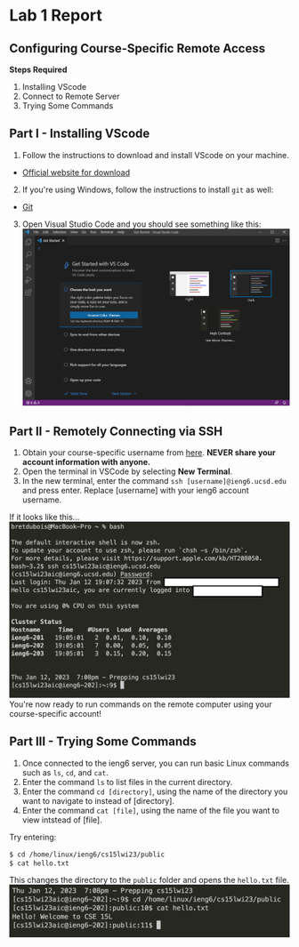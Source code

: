 # Lab 1 Report
## Configuring Course-Specific Remote Access

**Steps Required**
1. Installing VScode
2. Connect to Remote Server
3. Trying Some Commands

## Part I - Installing VScode
1. Follow the instructions to download and install VScode on your machine.
* [Official website for download](https://code.visualstudio.com/download)

2. If you're using Windows, follow the instructions to install `git` as well:
* [Git](https://gitforwindows.org)

3. Open Visual Studio Code and you should see something like this:
![vscode](https://github.com/bretdubois/cse15l-lab-reports/blob/main/images/vscode.png?raw=true)

## Part II - Remotely Connecting via SSH
1. Obtain your course-specific username from [here](https://sdacs.ucsd.edu/~icc/index.php). **NEVER share your account information with anyone.**
2. Open the terminal in VSCode by selecting **New Terminal**.
3. In the new terminal, enter the command `ssh [username]@ieng6.ucsd.edu` and press enter. Replace [username] with your ieng6 account username.

If it looks like this...
![remoteaccess](https://github.com/bretdubois/cse15l-lab-reports/blob/main/images/remoteaccess.png?raw=true)
You're now ready to run commands on the remote computer using your course-specific account!

## Part III - Trying Some Commands
1. Once connected to the ieng6 server, you can run basic Linux commands such as `ls`, `cd`, and `cat`.
3. Enter the command `ls` to list files in the current directory.
4. Enter the command `cd [directory]`, using the name of the directory you want to navigate to instead of [directory].
5. Enter the command `cat [file]`, using the name of the file you want to view intstead of [file].

Try entering:
~~~
$ cd /home/linux/ieng6/cs15lwi23/public
$ cat hello.txt
~~~

This changes the directory to the `public` folder and opens the `hello.txt` file.
![remoteaccess](https://github.com/bretdubois/cse15l-lab-reports/blob/main/images/welcometext.png?raw=true)

